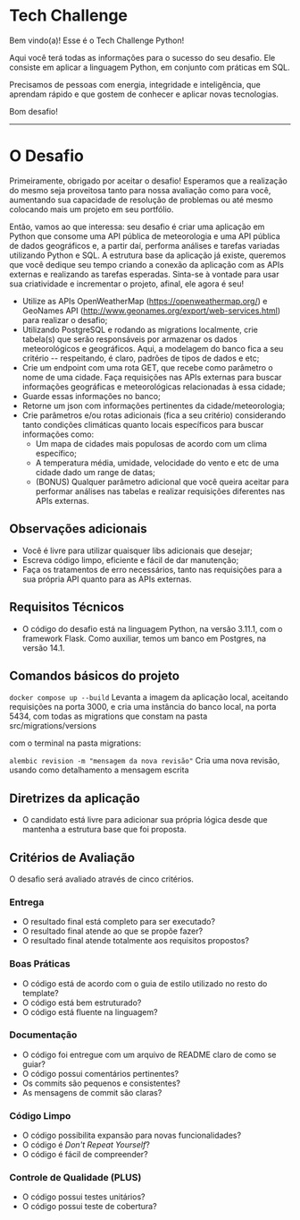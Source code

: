 # Tech Challenge 

Bem vindo(a)! Esse é o Tech Challenge Python!

Aqui você terá todas as informações para o sucesso do seu desafio. Ele consiste em aplicar a linguagem Python, em conjunto com práticas em SQL.

Precisamos de pessoas com energia, integridade e inteligência, que aprendam rápido e que gostem de conhecer e aplicar novas tecnologias.

Bom desafio!

---

# O Desafio

Primeiramente, obrigado por aceitar o desafio! Esperamos que a realização do mesmo seja proveitosa tanto para nossa avaliação como para você, aumentando sua capacidade de resolução de problemas ou até mesmo colocando mais um projeto em seu portfólio.

Então, vamos ao que interessa: seu desafio é criar uma aplicação em Python que consome uma API pública de meteorologia e uma API pública de dados geográficos e, a partir daí, performa análises e tarefas variadas utilizando Python e SQL. A estrutura base da aplicação já existe, queremos que você dedique seu tempo criando a conexão da aplicação com as APIs externas e realizando as tarefas esperadas. Sinta-se à vontade para usar sua criatividade e incrementar o projeto, afinal, ele agora é seu!

* Utilize as APIs OpenWeatherMap (https://openweathermap.org/) e GeoNames API (http://www.geonames.org/export/web-services.html) para realizar o desafio;
* Utilizando PostgreSQL e rodando as migrations localmente, crie tabela(s) que serão responsáveis por armazenar os dados meteorológicos e geográficos. Aqui, a modelagem do banco fica a seu critério -- respeitando, é claro, padrões de tipos de dados e etc;
* Crie um endpoint com uma rota GET, que recebe como parâmetro o nome de uma cidade. Faça requisições nas APIs externas para buscar informações geográficas e meteorológicas relacionadas à essa cidade;
* Guarde essas informações no banco;
* Retorne um json com informações pertinentes da cidade/meteorologia;
* Crie parâmetros e/ou rotas adicionais (fica a seu critério) considerando tanto condições climáticas quanto locais específicos para buscar informações como:
  * Um mapa de cidades mais populosas de acordo com um clima específico;
  * A temperatura média, umidade, velocidade do vento e etc de uma cidade dado um range de datas;
  * (BONUS) Qualquer parâmetro adicional que você queira aceitar para performar análises nas tabelas e realizar requisições diferentes nas APIs externas.

## Observações adicionais

* Você é livre para utilizar quaisquer libs adicionais que desejar;
* Escreva código limpo, eficiente e fácil de dar manutenção;
* Faça os tratamentos de erro necessários, tanto nas requisições para a sua própria API quanto para as APIs externas.

## Requisitos Técnicos

* O código do desafio está na linguagem Python, na versão 3.11.1, com o framework Flask. Como auxiliar, temos um banco em Postgres, na versão 14.1.

## Comandos básicos do projeto

`docker compose up --build` Levanta a imagem da aplicação local, aceitando requisições na porta 3000, e cria uma instância do banco local, na porta 5434, com todas as migrations que constam na pasta src/migrations/versions

com o terminal na pasta migrations:

`alembic revision -m "mensagem da nova revisão"` Cria uma nova revisão, usando como detalhamento a mensagem escrita 

## Diretrizes da aplicação

- O candidato está livre para adicionar sua própria lógica desde que mantenha a estrutura base que foi proposta.

## Critérios de Avaliação

O desafio será avaliado através de cinco critérios.

### Entrega

* O resultado final está completo para ser executado?
* O resultado final atende ao que se propõe fazer?
* O resultado final atende totalmente aos requisitos propostos?

### Boas Práticas

* O código está de acordo com o guia de estilo utilizado no resto do template?
* O código está bem estruturado?
* O código está fluente na linguagem?

### Documentação

* O código foi entregue com um arquivo de README claro de como se guiar?
* O código possui comentários pertinentes?
* Os commits são pequenos e consistentes?
* As mensagens de commit são claras?

### Código Limpo

* O código possibilita expansão para novas funcionalidades?
* O código é _Don't Repeat Yourself_?
* O código é fácil de compreender?

### Controle de Qualidade (PLUS)

* O código possui testes unitários?
* O código possui teste de cobertura?
